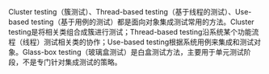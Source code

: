 Cluster testing（簇测试）、Thread-based testing（基于线程的测试）、Use-based testing（基于用例的测试）都是面向对象集成测试常用的方法。Cluster testing是将相关类组合成簇进行测试；Thread-based testing沿系统某个功能流程（线程）测试相关类的协作；Use-based testing根据系统用例来集成和测试对象。Glass-box testing（玻璃盒测试）是白盒测试方法，主要用于单元测试阶段，不是专门针对集成测试的策略。